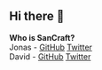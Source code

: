 ## Hi there 👋

**Who is SanCraft?** <br>
Jonas - [GitHub](https://github.com/2020Sanoj) [Twitter](https://twitter.com/2020Sanoj) <br>
David - [GitHub](https://github.com/DavidCraftDev) [Twitter](https://twitter.com/David__Craft)

<!--

**Here are some ideas to get you started:**

🙋‍♀️ A short introduction - what is your organization all about?
🌈 Contribution guidelines - how can the community get involved?
👩‍💻 Useful resources - where can the community find your docs? Is there anything else the community should know?
🍿 Fun facts - what does your team eat for breakfast?
🧙 Remember, you can do mighty things with the power of [Markdown](https://guides.github.com/features/mastering-markdown/)
-->
